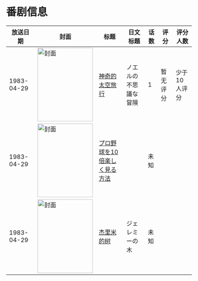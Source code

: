 # 番剧信息

|放送日期|封面|标题|日文标题|话数|评分|评分人数|
|---|---|---|---|---|---|---|
|1983-04-29|<img src="https://lain.bgm.tv/pic/cover/c/e3/41/104004_7g54r.jpg" alt="封面" style="width:150px;height:200px;object-fit:cover;">|[神奇的太空旅行](https://bangumi.tv/subject/104004)|ノエルの不思議な冒険|1|暂无评分|少于10人评分|
|1983-04-29|<img src="https://lain.bgm.tv/pic/cover/c/1b/5f/381168_8GJJO.jpg" alt="封面" style="width:150px;height:200px;object-fit:cover;">|[プロ野球を10倍楽しく見る方法](https://bangumi.tv/subject/381168)||未知|||
|1983-04-29|<img src="https://lain.bgm.tv/pic/cover/c/14/dd/530314_Id6SG.jpg" alt="封面" style="width:150px;height:200px;object-fit:cover;">|[杰里米的树](https://bangumi.tv/subject/530314)|ジェレミーの木|未知|||
